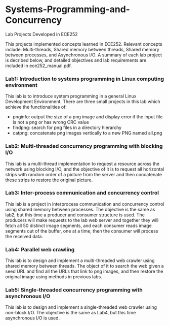 # Systems-Programming-and-Concurrency
Lab Projects Developed in ECE252

This projects implemented concepts learned in ECE252. Relevant concepts include: Multi-threads, Shared memory between threads, Shared memory between processes, and Asynchronous I/O. A summary of each lab project is decribed below, and detailed objectives and lab requirements are included in ece252_manual.pdf.

### Lab1: Introduction to systems programming in Linux computing environment
This lab is to introduce system programming in a general Linux Development Environment. There are three small projects in this lab which achieve the functionalities of: 
* pnginfo: output the size of a png image and display error if the input file is not a png or has wrong CRC value
* findpng: search for png files in a directory hierarchy
* catpng: concatenate png images vertically to a new PNG named all.png


### Lab2: Multi-threaded concurrency programming with blocking I/O
This lab is a multi-thread implementation to request a resource across the network using blocking I/O, and the objective of it is to request all horizontal strips with random order of a picture from the server and then concatenate these strips to restore the original picture.


### Lab3: Inter-process communication and concurrency control
This lab is a project in interprocess communication and concurrency control using shared memory between processes. The objective is the same as lab2, but this time a producer and consumer structure is used. The producers will make requests to the lab web server and together they will fetch all 50 distinct image segments, and each consumer reads image segments out of the buffer, one at a time, then the consumer will process the received data.


### Lab4: Parallel web crawling
This lab is to design and implement a multi-threaded web crawler using shared memory between threads. The object of it to search the web given a seed URL and find all the URLs that link to png images, and then restore the original image using methods in previous labs.

### Lab5: Single-threaded concurrency programming with asynchronous I/O
This lab is to design and implement a single-threaded web crawler using non-block I/O. The objective is the same as Lab4, but this time asynchronous I/O is used.
